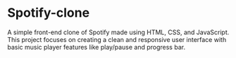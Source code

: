 # Spotify-clone
A simple front-end clone of Spotify made using HTML, CSS, and JavaScript. This project focuses on creating a clean and responsive user interface with basic music player features like play/pause and progress bar.
